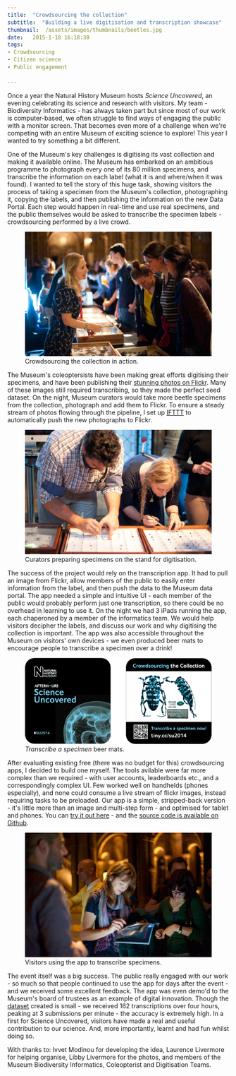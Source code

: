 ```yaml
---
title:  "Crowdsourcing the collection"
subtitle:  "Building a live digitisation and transcription showcase"
thumbnail:  /assets/images/thumbnails/beetles.jpg
date:   2015-1-18 16:18:38
tags:
- Crowdsourcing
- Citizen science
- Public engagement

---
```

Once a year the Natural History Museum hosts <em>Science Uncovered</em>, an evening celebrating its science and research with visitors.  My team - Biodiversity Informatics - has always taken part but since most of our work is computer-based, we often struggle to find ways of engaging the public with a monitor screen. That becomes even more of a challenge when we're competing with an entire Museum of exciting science to explore! This year I wanted to try something a bit different.

One of the Museum's key challenges is digitising its vast collection and making it available online. The Museum has embarked on an ambitious programme to photograph every one of its 80 million specimens, and transcribe the information on each label (what it is and where/when it was found).  I wanted to tell the story of this huge task, showing visitors the process of taking a specimen from the Museum's collection, photographing it, copying the labels, and then publishing the information on the new Data Portal.  Each step would happen in real-time and use real specimens, and the public themselves would be asked to transcribe the specimen labels - crowdsourcing performed by a live crowd.  

<figure>
    <img src="/assets/images/posts/DSC_0710.jpg" title="Crowdsourcing the collection" />
    <figcaption>Crowdsourcing the collection in action.</figcaption>
</figure>

The Museum's coleoptersists have been making great efforts digitising their specimens, and have been publishing their <a href="https://www.flickr.com/photos/nhm_beetle_id/" target="_blank" title="NHM Beetles and Bugs' Photostream">stunning photos on Flickr</a>.  Many of these images still required transcribing, so they made the perfect seed dataset.  On the night, Museum curators would take more beetle specimens from the collection, photograph and add them to Flickr. To ensure a steady stream of photos flowing through the pipeline, I set up <a href="https://ifttt.com/" title="If This Then That" target="_blank">IFTTT</a> to automatically push the new photographs to Flickr.

<figure>
    <img src="/assets/images/posts/DSC_0684.jpg" title="Beetle specimens" />
    <figcaption>Curators preparing specimens on the stand for digitisation.</figcaption>
</figure>

The success of the project would rely on the transcription app. It had to pull an image from Flickr, allow members of the public to easily enter information from the label, and then push the data to the Museum data portal.  The app needed a simple and intuitive UI - each member of the public would probably perform just one transcription, so there could be no overhead in learning to use it.  On the night we had 3 iPads running the app, each chaperoned by a member of the informatics team.  We would help visitors decipher the labels, and discuss our work and why digitising the collection is important. The app was also accessible throughout the Museum on visitors' own devices - we even produced beer mats to encourage people to transcribe a specimen over a drink!

<figure>
    <img src="/assets/images/posts/beer-mat.gif" title="Transcribe a specimen beer mats" />
    <figcaption><em>Transcribe a specimen</em> beer mats.</figcaption>
</figure>

After evaluating existing free (there was no budget for this) crowdsourcing apps, I decided to build one myself.  The tools avilable were far more complex than we required - with user accounts, leaderboards etc., and a correspondingly complex UI. Few worked well on handhelds (phones especially), and none could consume a live stream of flickr images, instead requiring tasks to be preloaded. Our app is a simple, stripped-back version - it's little more than an image and multi-step form - and optimised for tablet and phones.  You can <a href="http://su2014.benscott.co.uk/" title="Crowdsourcing the collection app" target="_blank">try it out here</a> - and the <a href="https://github.com/NaturalHistoryMuseum/su2014" target="_blank">source code is available on Github</a>.

<figure>
    <img src="/assets/images/posts/DSC_0752.jpg" title="Visitors using the app to transcribe specimens" />
    <figcaption>Visitors using the app to transcribe specimens.</figcaption>
</figure>

The event itself was a big success.  The public really engaged with our work - so much so that people continued to use the app for days after the event - and we received some excellent feedback.  The app was even demo'd to the Museum's board of trustees as an example of digital innovation. Though the <a href="http://data.nhm.ac.uk/dataset/crowdsourcing-the-collection/resource/07555c45-ed3f-4178-83a4-dfa0144e35d2" title="Crowdsourcing the collection dataset" target="_blank">dataset</a> created is small - we received 162 transcriptions over four hours, peaking at 3 submissions per minute - the accuracy is extremely high.  In a first for Science Uncovered, visitors have made a real and useful contribution to our science.  And, more importantly, learnt and had fun whilst doing so.   



<p class="credits">With thanks to: Ivvet Modinou for developing the idea, Laurence Livermore for helping organise, Libby Livermore for the photos, and members of the Museum Biodiversity Informatics, Coleopterist and Digitisation Teams.</p>